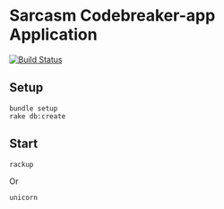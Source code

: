 # Sarcasm Codebreaker-app Application
[![Build Status](https://travis-ci.org/iSarCasm/codebreaker-app.svg?branch=master)](https://travis-ci.org/iSarCasm/codebreaker-app)

## Setup
```
bundle setup
rake db:create
```

## Start
```
rackup
```
Or
```
unicorn
```

